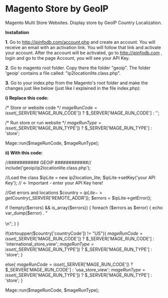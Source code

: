 Magento Store by GeoIP
======================

Magento Multi Store Websites. Display store by GeoIP Country Localization.


**Installation**

**1**. Go to http://ipinfodb.com/account.php and create an account.
You will receive an email with an activation link.
You will follow that link and activate your account.
After the account will be activated, go to http://ipinfodb.com , login and go to the page Account, you will see your API Key.


**2**. Go to magento root folder.
Copy there the folder "geoip". The folder 'geoip' contains a file called: "ip2locationlite.class.php".


**3**. Go to your index.php from the Magento's root folder and make the changes just like below (just like I explained in the file index.php):

**i) Replace this code:**


/* Store or website code */
$mageRunCode = isset($_SERVER['MAGE_RUN_CODE']) ? $_SERVER['MAGE_RUN_CODE'] : '';
 
/* Run store or run website */
$mageRunType = isset($_SERVER['MAGE_RUN_TYPE']) ? $_SERVER['MAGE_RUN_TYPE'] : 'store';
 
Mage::run($mageRunCode, $mageRunType);



**ii) With this code:**


//########### GEOIP ############//
include('geoip/ip2locationlite.class.php');
  
  //Load the class
$ipLite = new ip2location_lite;
$ipLite->setKey('your API Key'); // <- Important - enter your API Key here!
 
//Get errors and locations
$country = $ipLite->getCountry($_SERVER['REMOTE_ADDR']);
$errors = $ipLite->getError();

if (!empty($errors) && is_array($errors)) {
  foreach ($errors as $error) {
    echo var_dump($error) . "<br /><br />\n";
  }
}

if(strtoupper($country['countryCode']) != "US"){
    $mageRunCode = isset($_SERVER['MAGE_RUN_CODE']) ? $_SERVER['MAGE_RUN_CODE'] : 'international_store_view';
    $mageRunType = isset($_SERVER['MAGE_RUN_TYPE']) ? $_SERVER['MAGE_RUN_TYPE'] : 'store';
}

else{
    $mageRunCode = isset($_SERVER['MAGE_RUN_CODE']) ? $_SERVER['MAGE_RUN_CODE'] : 'usa_store_view';
    $mageRunType = isset($_SERVER['MAGE_RUN_TYPE']) ? $_SERVER['MAGE_RUN_TYPE'] : 'store';
}

Mage::run($mageRunCode, $mageRunType);        

